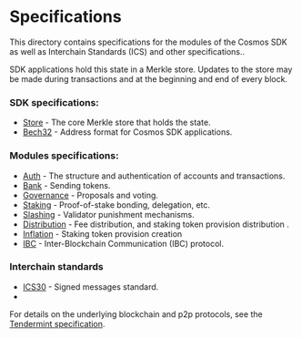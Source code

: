 # Specifications

This directory contains specifications for the modules of the Cosmos SDK as well as Interchain Standards (ICS) and other specifications..

SDK applications hold this state in a Merkle store. Updates to
the store may be made during transactions and at the beginning and end of every
block.

### SDK specifications:

- [Store](./store) - The core Merkle store that holds the state.
- [Bech32](./other/bech32.md) - Address format for Cosmos SDK applications.

### Modules specifications:

- [Auth](./auth) - The structure and authentication of accounts and transactions.
- [Bank](./bank) - Sending tokens.
- [Governance](./governance) - Proposals and voting.
- [Staking](./staking) - Proof-of-stake bonding, delegation, etc.
- [Slashing](./slashing) - Validator punishment mechanisms.
- [Distribution](./distribution) - Fee distribution, and staking token provision distribution .
- [Inflation](./inflation) - Staking token provision creation
- [IBC](./ibc) - Inter-Blockchain Communication (IBC) protocol.

### Interchain standards

- [ICS30](./ics/ics-030-signed-messages.md) - Signed messages standard.
-

For details on the underlying blockchain and p2p protocols, see
the [Tendermint specification](https://github.com/tendermint/tendermint/tree/develop/docs/spec).
